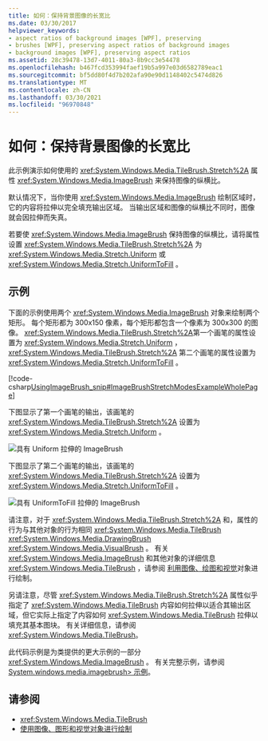 ```yaml
---
title: 如何：保持背景图像的长宽比
ms.date: 03/30/2017
helpviewer_keywords:
- aspect ratios of background images [WPF], preserving
- brushes [WPF], preserving aspect ratios of background images
- background images [WPF], preserving aspect ratios
ms.assetid: 28c39478-13d7-4011-80a3-8b9cc3e54478
ms.openlocfilehash: b467fcd353994faef19b5a997e03d6582789eac1
ms.sourcegitcommit: bf5dd80f4d7b202afa90e90d1148402c5474d826
ms.translationtype: MT
ms.contentlocale: zh-CN
ms.lasthandoff: 03/30/2021
ms.locfileid: "96970848"
---
```

# <a name="how-to-preserve-the-aspect-ratio-of-an-image-used-as-a-background"></a>如何：保持背景图像的长宽比
此示例演示如何使用的 <xref:System.Windows.Media.TileBrush.Stretch%2A> 属性 <xref:System.Windows.Media.ImageBrush> 来保持图像的纵横比。  
  
 默认情况下，当你使用 <xref:System.Windows.Media.ImageBrush> 绘制区域时，它的内容将拉伸以完全填充输出区域。 当输出区域和图像的纵横比不同时，图像就会因拉伸而失真。  
  
 若要使 <xref:System.Windows.Media.ImageBrush> 保持图像的纵横比，请将属性设置 <xref:System.Windows.Media.TileBrush.Stretch%2A> 为 <xref:System.Windows.Media.Stretch.Uniform> 或 <xref:System.Windows.Media.Stretch.UniformToFill> 。  
  
## <a name="example"></a>示例  
 下面的示例使用两个 <xref:System.Windows.Media.ImageBrush> 对象来绘制两个矩形。 每个矩形都为 300x150 像素，每个矩形都包含一个像素为 300x300 的图像。 <xref:System.Windows.Media.TileBrush.Stretch%2A>第一个画笔的属性设置为 <xref:System.Windows.Media.Stretch.Uniform> ， <xref:System.Windows.Media.TileBrush.Stretch%2A> 第二个画笔的属性设置为 <xref:System.Windows.Media.Stretch.UniformToFill> 。  
  
 [!code-csharp[UsingImageBrush_snip#ImageBrushStretchModesExampleWholePage](~/samples/snippets/csharp/VS_Snippets_Wpf/UsingImageBrush_snip/CSharp/StretchModes.cs#imagebrushstretchmodesexamplewholepage)]  
  
 下图显示了第一个画笔的输出，该画笔的 <xref:System.Windows.Media.TileBrush.Stretch%2A> 设置为 <xref:System.Windows.Media.Stretch.Uniform> 。  
  
 ![具有 Uniform 拉伸的 ImageBrush](./media/graphicsmm-imagebrushuniformstretch.jpg "graphicsmm_ImageBrushUniformStretch")  
  
 下图显示了第二个画笔的输出，该画笔的 <xref:System.Windows.Media.TileBrush.Stretch%2A> 设置为 <xref:System.Windows.Media.Stretch.UniformToFill> 。  
  
 ![具有 UniformToFill 拉伸的 ImageBrush](./media/graphicsmm-imagebrushuniformtofillstretch.jpg "graphicsmm_ImageBrushUniformToFillStretch")  
  
 请注意，对于 <xref:System.Windows.Media.TileBrush.Stretch%2A> 和，属性的行为与其他对象的行为相同 <xref:System.Windows.Media.TileBrush> <xref:System.Windows.Media.DrawingBrush> <xref:System.Windows.Media.VisualBrush> 。 有关 <xref:System.Windows.Media.ImageBrush> 和其他对象的详细信息 <xref:System.Windows.Media.TileBrush> ，请参阅 [利用图像、绘图和视觉](painting-with-images-drawings-and-visuals.md)对象进行绘制。  
  
 另请注意，尽管 <xref:System.Windows.Media.TileBrush.Stretch%2A> 属性似乎指定了 <xref:System.Windows.Media.TileBrush> 内容如何拉伸以适合其输出区域，但它实际上指定了内容如何 <xref:System.Windows.Media.TileBrush> 拉伸以填充其基本图块。 有关详细信息，请参阅 <xref:System.Windows.Media.TileBrush>。  
  
 此代码示例是为类提供的更大示例的一部分 <xref:System.Windows.Media.ImageBrush> 。 有关完整示例，请参阅 [System.windows.media.imagebrush> 示例](https://github.com/Microsoft/WPF-Samples/tree/master/Graphics/ImageBrush)。  
  
## <a name="see-also"></a>请参阅

- <xref:System.Windows.Media.TileBrush>
- [使用图像、图形和视觉对象进行绘制](painting-with-images-drawings-and-visuals.md)
